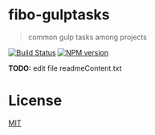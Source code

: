 # fibo-gulptasks

> common gulp tasks among projects

[![Build Status](https://travis-ci.org/fibo/fibo-gulptasks.png?branch=master)](https://travis-ci.org/fibo/fibo-gulptasks.png?branch=master) [![NPM version](https://badge.fury.io/js/fibo-gulptasks.png)](http://badge.fury.io/js/fibo-gulptasks)

**TODO:** edit file readmeContent.txt

# License

[MIT](http://fibo.mit-license.org/)

